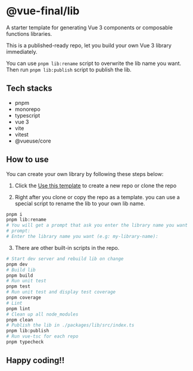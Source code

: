 # @vue-final/lib

A starter template for generating Vue 3 components or composable functions libraries.



This is a published-ready repo, let you build your own Vue 3 library immediately.

You can use `pnpm lib:rename` script to overwrite the lib name you want.
Then run `pnpm lib:publish` script to publish the lib.

## Tech stacks

- pnpm
- monorepo
- typescript
- vue 3
- vite
- vitest
- @vueuse/core

## How to use

You can create your own library by following these steps below:

1. Click the [Use this template](https://github.com/vue-final/lib/generate) to create a new repo or clone the repo

2. Right after you clone or copy the repo as a template. you can use a special script to rename the lib to your own lib name.

```bash
pnpm i
pnpm lib:rename
# You will get a prompt that ask you enter the library name you want
# prompt: 
# Enter the library name you want (e.g: my-library-name):  
```

3. There are other built-in scripts in the repo.

```bash
# Start dev server and rebuild lib on change
pnpm dev
# Build lib
pnpm build
# Run unit test
pnpm test
# Run unit test and display test coverage
pnpm coverage
# Lint
pnpm lint
# Clean up all node_modules
pnpm clean
# Publish the lib in ./packages/lib/src/index.ts
pnpm lib:publish
# Run vue-tsc for each repo
pnpm typecheck
```

## Happy coding!!